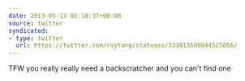 ```yaml
---
date: 2013-05-13 05:18:37+00:00
source: twitter
syndicated:
- type: twitter
  url: https://twitter.com/roytang/statuses/333813509844525056/
---
```


TFW you really really need a backscratcher and you can't find one